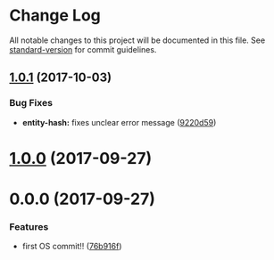 # Change Log

All notable changes to this project will be documented in this file. See [standard-version](https://github.com/conventional-changelog/standard-version) for commit guidelines.

<a name="1.0.1"></a>
## [1.0.1](https://github.com/ViacomInc/data-point/compare/v1.0.0...v1.0.1) (2017-10-03)


### Bug Fixes

* **entity-hash:** fixes unclear error message ([9220d59](https://github.com/ViacomInc/data-point/commit/9220d59))



<a name="1.0.0"></a>
# [1.0.0](https://github.com/ViacomInc/data-point/compare/v0.0.0...v1.0.0) (2017-09-27)



<a name="0.0.0"></a>
# 0.0.0 (2017-09-27)


### Features

* first OS commit!! ([76b916f](https://github.com/ViacomInc/data-point/commit/76b916f))
